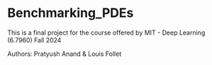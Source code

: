 # Benchmarking_PDEs
This is a final project for the course offered by MIT - Deep Learning (6.7960) Fall 2024

Authors: Pratyush Anand & Louis Follet

